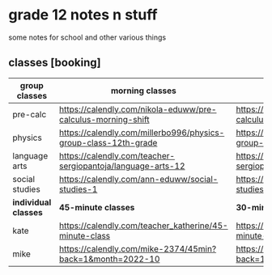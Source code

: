# grade 12 notes n stuff

some notes for school and other various things

## classes [booking]

| group classes | morning classes | afternoon classes |
|---|---|---|
| pre-calc | https://calendly.com/nikola-eduww/pre-calculus-morning-shift | https://calendly.com/millerbo996/pre-calculus-group-class-2-12th-grade |
| physics | https://calendly.com/millerbo996/physics-group-class-12th-grade | https://calendly.com/millerbo996/physics-group-class-2-12th-grade |
| language arts | https://calendly.com/teacher-sergiopantoja/language-arts-12 | https://calendly.com/teacher-sergiopantoja/language-arts-12 |
| social studies | https://calendly.com/ann-eduww/social-studies-1 | https://calendly.com/emina-eduww/social-studies-12-afternoon-shift |
| **individual classes** | **45-minute classes** | **30-minute classes** |
| kate | https://calendly.com/teacher_katherine/45-minute-class | https://calendly.com/teacher_katherine/30-minute-class |
| mike | https://calendly.com/mike-2374/45min?back=1&month=2022-10 | https://calendly.com/mike-2374/30min?back=1&month=2022-10 |
